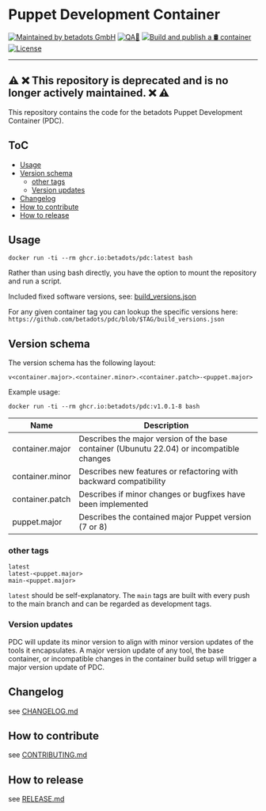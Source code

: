 # Puppet Development Container

[![Maintained by betadots GmbH](https://img.shields.io/badge/Maintained%20by-betadots%20GmbH-blue.svg)](https://www.betadots.de)
[![QA🚦](https://github.com/betadots/pdc/actions/workflows/ci.yaml/badge.svg)](https://github.com/betadots/pdc/actions/workflows/ci.yaml)
[![Build and publish a 🛢️ container](https://github.com/betadots/pdc/actions/workflows/build_container.yml/badge.svg)](https://github.com/betadots/pdc/actions/workflows/build_container.yml)
[![License](https://img.shields.io/github/license/betadots/pdc.svg)](https://github.com/betadots/pdc/blob/main/LICENSE)

---
⚠️ ❌ This repository is deprecated and is no longer actively maintained. ❌ ⚠️
---
This repository contains the code for the betadots Puppet Development Container (PDC).

## ToC

* [Usage](#usage)
* [Version schema](#version-schema)
  * [other tags](#other-tags)
  * [Version updates](#version-updates)
* [Changelog](#changelog)
* [How to contribute](#how-to-contribute)
* [How to release](#how-to-release)

## Usage

```shell
docker run -ti --rm ghcr.io:betadots/pdc:latest bash
```

Rather than using bash directly, you have the option to mount the repository and run a script.

Included fixed software versions, see: [build_versions.json](build_versions.json)

For any given container tag you can lookup the specific versions here: `https://github.com/betadots/pdc/blob/$TAG/build_versions.json`

## Version schema

The version schema has the following layout:

```text
v<container.major>.<container.minor>.<container.patch>-<puppet.major>
```

Example usage:

```shell
docker run -ti --rm ghcr.io:betadots/pdc:v1.0.1-8 bash
```

| Name | Description |
| --- | --- |
| container.major | Describes the major version of the base container (Ubunutu 22.04) or incompatible changes |
| container.minor | Describes new features or refactoring with backward compatibility |
| container.patch | Describes if minor changes or bugfixes have been implemented |
| puppet.major | Describes the contained major Puppet version (7 or 8) |

### other tags

```text
latest
latest-<puppet.major>
main-<puppet.major>
```

`latest` should be self-explanatory. The `main` tags are built with every push to the main branch and can be regarded as development tags.

### Version updates

PDC will update its minor version to align with minor version updates of the tools it encapsulates. A major version update of any tool, the base container, or incompatible changes in the container build setup will trigger a major version update of PDC.

## Changelog

see [CHANGELOG.md](CHANGELOG.md)

## How to contribute

see [CONTRIBUTING.md](CONTRIBUTING.md)

## How to release

see [RELEASE.md](RELEASE.md)
